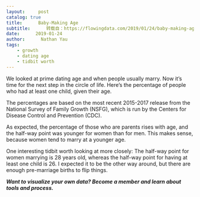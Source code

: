 ```yaml
---
layout:     post
catalog: true
title:      Baby-Making Age
subtitle:      转载自：https://flowingdata.com/2019/01/24/baby-making-age/
date:      2019-01-24
author:      Nathan Yau
tags:
    - growth
    - dating age
    - tidbit worth
---
```


We looked at prime dating age and when people usually marry. Now it’s time for the next step in the circle of life. Here’s the percentage of people who had at least one child, given their age.


The percentages are based on the most recent 2015-2017 release from the National Survey of Family Growth (NSFG), which is run by the Centers for Disease Control and Prevention (CDC).

As expected, the percentage of those who are parents rises with age, and the half-way point was younger for women than for men. This makes sense, because women tend to marry at a younger age. 

One interesting tidbit worth looking at more closely: The half-way point for women marrying is 28 years old, whereas the half-way point for having at least one child is 26. I expected it to be the other way around, but there are enough pre-marriage births to flip things.

***Want to visualize your own data? Become a member and learn about tools and process.***
